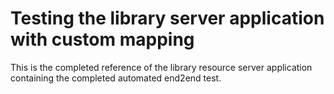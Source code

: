 # Testing the library server application with custom mapping

This is the completed reference of the library resource server application containing
the completed automated end2end test.